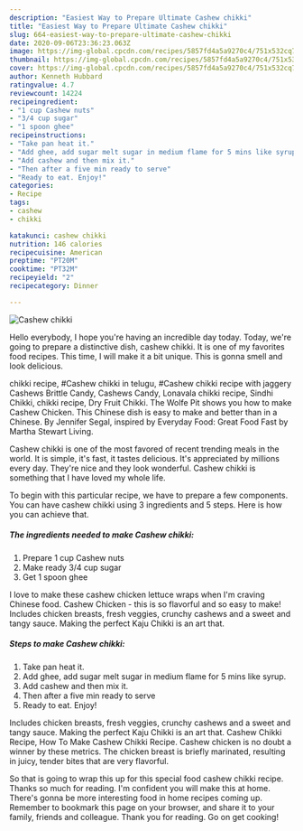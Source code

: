 ```yaml
---
description: "Easiest Way to Prepare Ultimate Cashew chikki"
title: "Easiest Way to Prepare Ultimate Cashew chikki"
slug: 664-easiest-way-to-prepare-ultimate-cashew-chikki
date: 2020-09-06T23:36:23.063Z
image: https://img-global.cpcdn.com/recipes/5857fd4a5a9270c4/751x532cq70/cashew-chikki-recipe-main-photo.jpg
thumbnail: https://img-global.cpcdn.com/recipes/5857fd4a5a9270c4/751x532cq70/cashew-chikki-recipe-main-photo.jpg
cover: https://img-global.cpcdn.com/recipes/5857fd4a5a9270c4/751x532cq70/cashew-chikki-recipe-main-photo.jpg
author: Kenneth Hubbard
ratingvalue: 4.7
reviewcount: 14224
recipeingredient:
- "1 cup Cashew nuts"
- "3/4 cup sugar"
- "1 spoon ghee"
recipeinstructions:
- "Take pan heat it."
- "Add ghee, add sugar melt sugar in medium flame for 5 mins like syrup."
- "Add cashew and then mix it."
- "Then after a five min ready to serve"
- "Ready to eat. Enjoy!"
categories:
- Recipe
tags:
- cashew
- chikki

katakunci: cashew chikki 
nutrition: 146 calories
recipecuisine: American
preptime: "PT20M"
cooktime: "PT32M"
recipeyield: "2"
recipecategory: Dinner

---
```



![Cashew chikki](https://img-global.cpcdn.com/recipes/5857fd4a5a9270c4/751x532cq70/cashew-chikki-recipe-main-photo.jpg)

Hello everybody, I hope you're having an incredible day today. Today, we're going to prepare a distinctive dish, cashew chikki. It is one of my favorites food recipes. This time, I will make it a bit unique. This is gonna smell and look delicious.

chikki recipe, #Cashew chikki in telugu, #Cashew chikki recipe with jaggery Cashews Brittle Candy, Cashews Candy, Lonavala chikki recipe, Sindhi Chikki, chikki recipe, Dry Fruit Chikki. The Wolfe Pit shows you how to make Cashew Chicken. This Chinese dish is easy to make and better than in a Chinese. By Jennifer Segal, inspired by Everyday Food: Great Food Fast by Martha Stewart Living.

Cashew chikki is one of the most favored of recent trending meals in the world. It is simple, it's fast, it tastes delicious. It's appreciated by millions every day. They're nice and they look wonderful. Cashew chikki is something that I have loved my whole life.


To begin with this particular recipe, we have to prepare a few components. You can have cashew chikki using 3 ingredients and 5 steps. Here is how you can achieve that.

<!--inarticleads1-->

##### The ingredients needed to make Cashew chikki:

1. Prepare 1 cup Cashew nuts
1. Make ready 3/4 cup sugar
1. Get 1 spoon ghee


I love to make these cashew chicken lettuce wraps when I&#39;m craving Chinese food. Cashew Chicken - this is so flavorful and so easy to make! Includes chicken breasts, fresh veggies, crunchy cashews and a sweet and tangy sauce. Making the perfect Kaju Chikki is an art that. 

<!--inarticleads2-->

##### Steps to make Cashew chikki:

1. Take pan heat it.
1. Add ghee, add sugar melt sugar in medium flame for 5 mins like syrup.
1. Add cashew and then mix it.
1. Then after a five min ready to serve
1. Ready to eat. Enjoy!


Includes chicken breasts, fresh veggies, crunchy cashews and a sweet and tangy sauce. Making the perfect Kaju Chikki is an art that. Cashew Chikki Recipe, How To Make Cashew Chikki Recipe. Cashew chicken is no doubt a winner by these metrics. The chicken breast is briefly marinated, resulting in juicy, tender bites that are very flavorful. 

So that is going to wrap this up for this special food cashew chikki recipe. Thanks so much for reading. I'm confident you will make this at home. There's gonna be more interesting food in home recipes coming up. Remember to bookmark this page on your browser, and share it to your family, friends and colleague. Thank you for reading. Go on get cooking!
